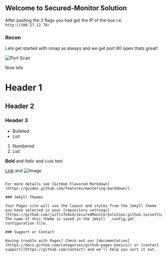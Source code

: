 ## Welcome to Secured-Monitor Solution

After pasting the 3 flags you had got the IP of the box i.e. `http://100.27.12.78/`

### Recon

Lets get started with nmap as always and we get port 80 open thats great!

![Port Scan](https://i.ibb.co/6RvyYyD/portscan.jpg)

Now lets 

# Header 1
## Header 2
### Header 3

- Bulleted
- List

1. Numbered
2. List

**Bold** and _Italic_ and `Code` text

[Link](url) and ![Image](src)
```

For more details see [GitHub Flavored Markdown](https://guides.github.com/features/mastering-markdown/).

### Jekyll Themes

Your Pages site will use the layout and styles from the Jekyll theme you have selected in your [repository settings](https://github.com/justlife4x4/securedMonitorSolution.github.io/settings). The name of this theme is saved in the Jekyll `_config.yml` configuration file.

### Support or Contact

Having trouble with Pages? Check out our [documentation](https://docs.github.com/categories/github-pages-basics/) or [contact support](https://github.com/contact) and we’ll help you sort it out.
